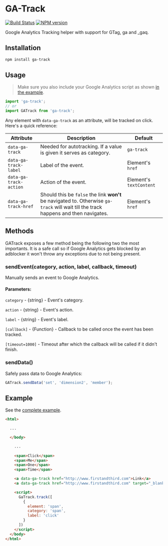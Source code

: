 # GA-Track

[![Build Status](https://travis-ci.org/firstandthird/ga-track.svg?branch=master)](https://travis-ci.org/firstandthird/ga-track)
<span class="ga-track-npmversion"><a href="https://npmjs.org/package/ga-track" title="View this project on NPM"><img src="https://img.shields.io/npm/v/ga-track.svg" alt="NPM version" /></a></span>

Google Analytics Tracking helper with support for GTag, ga and _gaq.

## Installation

```sh
npm install ga-track
```

## Usage

> Make sure you also include your Google Analytics script as shown [in the example](./example/index.html#L7).

```js
import 'ga-track';
// or
import GATrack from 'ga-track';
```

Any element with `data-ga-track` as an attribute, will be tracked on click. Here's a quick reference:

|  Attribute             | Description  | Default  | 
|------------------------|-----------------------|---|
| `data-ga-track`        | Needed for autotracking. If a value is given it serves as category. | `ga-track`  | 
| `data-ga-track-label`  | Label of the event. |  Element's `href` |
| `data-ga-track-action` | Action of the event. |  Element's `textContent` |
| `data-ga-track-href`   | Should this be `false` the link **won't** be navigated to. Otherwise `ga-track` will wait till the track happens and then navigates.  |  Element's `href` |


## Methods

GATrack exposes a few method being the following two the most importants. It is a safe call so if Google Analytics gets blocked by an adblocker it won't throw any exceptions due to not being present.

### sendEvent(category, action, label, callback, timeout)

Manually sends an event to Google Analytics.

#### Parameters:

`category` - {string} - Event's category.

`action` - {string} - Event's action.

`label` - {string} - Event's label.

`[callback]` - {Function} - Callback to be called once the event has been tracked.

`[timeout=1000]` - Timeout after which the callback will be called if it didn't finish.

### sendData()

Safely pass data to Google Analytics:

```javascript
GATrack.sendData('set', 'dimension2', 'member');
```

## Example

See the [complete example](./example/index.html).

```html
<html>

  ...

  </body>

    ...
    
    <span>Click</span>
    <span>Me</span>
    <span>One</span>
    <span>Time</span>

    <a data-ga-track href="http://www.firstandthird.com">Link</a>
    <a data-ga-track href="http://www.firstandthird.com" target="_blank">External link</a>

    <script>
      GaTrack.track([
        {
          element: 'span',
          category: 'span',
          label: 'click'
        }
      ])
    </script>
  </body>
</html>
```
